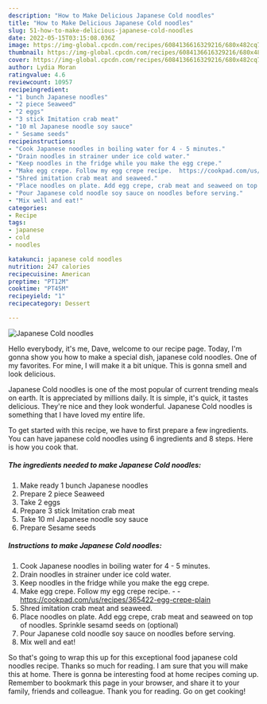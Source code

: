 ```yaml
---
description: "How to Make Delicious Japanese Cold noodles"
title: "How to Make Delicious Japanese Cold noodles"
slug: 51-how-to-make-delicious-japanese-cold-noodles
date: 2022-05-15T03:15:08.036Z
image: https://img-global.cpcdn.com/recipes/6084136616329216/680x482cq70/japanese-cold-noodles-recipe-main-photo.jpg
thumbnail: https://img-global.cpcdn.com/recipes/6084136616329216/680x482cq70/japanese-cold-noodles-recipe-main-photo.jpg
cover: https://img-global.cpcdn.com/recipes/6084136616329216/680x482cq70/japanese-cold-noodles-recipe-main-photo.jpg
author: Lydia Moran
ratingvalue: 4.6
reviewcount: 10957
recipeingredient:
- "1 bunch Japanese noodles"
- "2 piece Seaweed"
- "2 eggs"
- "3 stick Imitation crab meat"
- "10 ml Japanese noodle soy sauce"
- " Sesame seeds"
recipeinstructions:
- "Cook Japanese noodles in boiling water for 4 - 5 minutes."
- "Drain noodles in strainer under ice cold water."
- "Keep noodles in the fridge while you make the egg crepe."
- "Make egg crepe. Follow my egg crepe recipe.  https://cookpad.com/us/recipes/365422-egg-crepe-plain"
- "Shred imitation crab meat and seaweed."
- "Place noodles on plate. Add egg crepe, crab meat and seaweed on top of noodles. Sprinkle sesamd seeds on (optional)"
- "Pour Japanese cold noodle soy sauce on noodles before serving."
- "Mix well and eat!"
categories:
- Recipe
tags:
- japanese
- cold
- noodles

katakunci: japanese cold noodles 
nutrition: 247 calories
recipecuisine: American
preptime: "PT12M"
cooktime: "PT45M"
recipeyield: "1"
recipecategory: Dessert

---
```



![Japanese Cold noodles](https://img-global.cpcdn.com/recipes/6084136616329216/680x482cq70/japanese-cold-noodles-recipe-main-photo.jpg)

Hello everybody, it's me, Dave, welcome to our recipe page. Today, I'm gonna show you how to make a special dish, japanese cold noodles. One of my favorites. For mine, I will make it a bit unique. This is gonna smell and look delicious.

Japanese Cold noodles is one of the most popular of current trending meals on earth. It is appreciated by millions daily. It is simple, it's quick, it tastes delicious. They're nice and they look wonderful. Japanese Cold noodles is something that I have loved my entire life.




To get started with this recipe, we have to first prepare a few ingredients. You can have japanese cold noodles using 6 ingredients and 8 steps. Here is how you cook that.

<!--inarticleads1-->

##### The ingredients needed to make Japanese Cold noodles:

1. Make ready 1 bunch Japanese noodles
1. Prepare 2 piece Seaweed
1. Take 2 eggs
1. Prepare 3 stick Imitation crab meat
1. Take 10 ml Japanese noodle soy sauce
1. Prepare  Sesame seeds




<!--inarticleads2-->

##### Instructions to make Japanese Cold noodles:

1. Cook Japanese noodles in boiling water for 4 - 5 minutes.
1. Drain noodles in strainer under ice cold water.
1. Keep noodles in the fridge while you make the egg crepe.
1. Make egg crepe. Follow my egg crepe recipe. -  - https://cookpad.com/us/recipes/365422-egg-crepe-plain
1. Shred imitation crab meat and seaweed.
1. Place noodles on plate. Add egg crepe, crab meat and seaweed on top of noodles. Sprinkle sesamd seeds on (optional)
1. Pour Japanese cold noodle soy sauce on noodles before serving.
1. Mix well and eat!




So that's going to wrap this up for this exceptional food japanese cold noodles recipe. Thanks so much for reading. I am sure that you will make this at home. There is gonna be interesting food at home recipes coming up. Remember to bookmark this page in your browser, and share it to your family, friends and colleague. Thank you for reading. Go on get cooking!

